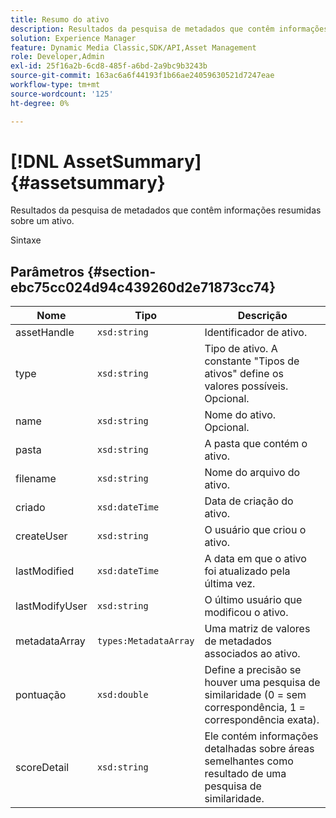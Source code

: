 ```yaml
---
title: Resumo do ativo
description: Resultados da pesquisa de metadados que contêm informações resumidas sobre um ativo.
solution: Experience Manager
feature: Dynamic Media Classic,SDK/API,Asset Management
role: Developer,Admin
exl-id: 25f16a2b-6cd8-485f-a6bd-2a9bc9b3243b
source-git-commit: 163ac6a6f44193f1b66ae24059630521d7247eae
workflow-type: tm+mt
source-wordcount: '125'
ht-degree: 0%

---
```


# [!DNL AssetSummary]{#assetsummary}

Resultados da pesquisa de metadados que contêm informações resumidas sobre um ativo.

Sintaxe

## Parâmetros {#section-ebc75cc024d94c439260d2e71873cc74}

| Nome | Tipo | Descrição |
|---|---|---|
| assetHandle | `xsd:string` | Identificador de ativo. |
| type | `xsd:string` | Tipo de ativo. A constante &quot;Tipos de ativos&quot; define os valores possíveis. Opcional. |
| name | `xsd:string` | Nome do ativo. Opcional. |
| pasta | `xsd:string` | A pasta que contém o ativo. |
| filename | `xsd:string` | Nome do arquivo do ativo. |
| criado | `xsd:dateTime` | Data de criação do ativo. |
| createUser | `xsd:string` | O usuário que criou o ativo. |
| lastModified | `xsd:dateTime` | A data em que o ativo foi atualizado pela última vez. |
| lastModifyUser | `xsd:string` | O último usuário que modificou o ativo. |
| metadataArray | `types:MetadataArray` | Uma matriz de valores de metadados associados ao ativo. |
| pontuação | `xsd:double` | Define a precisão se houver uma pesquisa de similaridade (0 = sem correspondência, 1 = correspondência exata). |
| scoreDetail | `xsd:string` | Ele contém informações detalhadas sobre áreas semelhantes como resultado de uma pesquisa de similaridade. |
